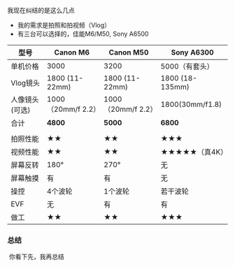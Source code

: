 我现在纠结的是这么几点

- 我的需求是拍照和拍视频（Vlog）
- 有三台可以选择的，佳能M6/M50,  Sony A6500

| 型号           | Canon M6           | Canon M50          | Sony A6300      |
| -------------- | ------------------ | ------------------ | --------------- |
| 单机价格       | 3000               | 3200               | 5000（有套头）  |
| Vlog镜头       | 1800  (11-22mm)    | 1800 (11-22mm)     | 1800 (18-135mm) |
| 人像镜头(可选) | 1000（20mm/f 2.2） | 1000（20mm/f 2.2） | 1800(30mm/f1.8) |
| 合计           | **4800**           | **5000**           | **6800**        |
|                |                    |                    |                 |
| 拍照性能       | ★★                 | ★★                 | ★★★             |
| 视频性能       | ★★                 | ★★                 | ★★★★★（真4K）   |
| 屏幕反转       | 180°               | 270°               | 无              |
| 屏幕触摸       | 有                 | 有                 | 无              |
| 操控           | 4个波轮            | 1个波轮            | 若干波轮        |
| EVF            | 无                 | 有                 | 有              |
| 做工           | ★★                 | ★★                 | ★★★             |

### 总结

​	你看下先，我再总结





